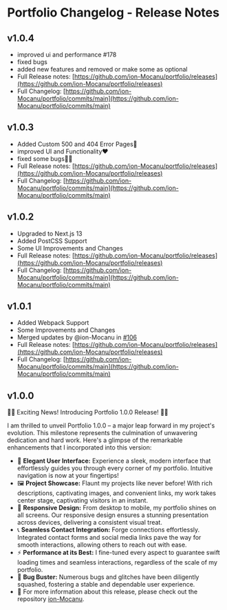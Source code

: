 # Portfolio Changelog - Release Notes

## v1.0.4

-   improved ui and performance #178
-   fixed bugs
-   added new features and removed or make some as optional
-   Full Release notes: [https://github.com/ion-Mocanu/portfolio/releases](https://github.com/ion-Mocanu/portfolio/releases)
-   Full Changelog: [https://github.com/ion-Mocanu/portfolio/commits/main](https://github.com/ion-Mocanu/portfolio/commits/main)

## v1.0.3

-   Added Custom 500 and 404 Error Pages👻
-   improved UI and Functionality❤️
-   fixed some bugs✌🏻
-   Full Release notes: [https://github.com/ion-Mocanu/portfolio/releases](https://github.com/ion-Mocanu/portfolio/releases)
-   Full Changelog: [https://github.com/ion-Mocanu/portfolio/commits/main](https://github.com/ion-Mocanu/portfolio/commits/main)

## v1.0.2

-   Upgraded to Next.js 13
-   Added PostCSS Support
-   Some UI Improvements and Changes
-   Full Release notes: [https://github.com/ion-Mocanu/portfolio/releases](https://github.com/ion-Mocanu/portfolio/releases)
-   Full Changelog: [https://github.com/ion-Mocanu/portfolio/commits/main](https://github.com/ion-Mocanu/portfolio/commits/main)

## v1.0.1

-   Added Webpack Support
-   Some Improvements and Changes
-   Merged updates by @ion-Mocanu in [#106](https://github.com/ion-Mocanu/portfolio/pull/106)
-   Full Release notes: [https://github.com/ion-Mocanu/portfolio/releases](https://github.com/ion-Mocanu/portfolio/releases)
-   Full Changelog: [https://github.com/ion-Mocanu/portfolio/commits/main](https://github.com/ion-Mocanu/portfolio/commits/main)

## v1.0.0

🚀🎉 Exciting News! Introducing Portfolio 1.0.0 Release! 🎉🚀

I am thrilled to unveil Portfolio 1.0.0 – a major leap forward in my project's evolution. This milestone represents the culmination of unwavering dedication and hard work. Here's a glimpse of the remarkable enhancements that I incorporated into this version:

-   🌟 **Elegant User Interface:** Experience a sleek, modern interface that effortlessly guides you through every corner of my portfolio. Intuitive navigation is now at your fingertips!
-   🖼️ **Project Showcase:** Flaunt my projects like never before! With rich descriptions, captivating images, and convenient links, my work takes center stage, captivating visitors in an instant.
-   📱 **Responsive Design:** From desktop to mobile, my portfolio shines on all screens. Our responsive design ensures a stunning presentation across devices, delivering a consistent visual treat.
-   📞 **Seamless Contact Integration:** Forge connections effortlessly. Integrated contact forms and social media links pave the way for smooth interactions, allowing others to reach out with ease.
-   ⚡ **Performance at its Best:** I fine-tuned every aspect to guarantee swift loading times and seamless interactions, regardless of the scale of my portfolio.
-   🐞 **Bug Buster:** Numerous bugs and glitches have been diligently squashed, fostering a stable and dependable user experience.
-   👻 For more information about this release, please check out the repository [ion-Mocanu](https://github.com/ion-Mocanu/portfolio).
